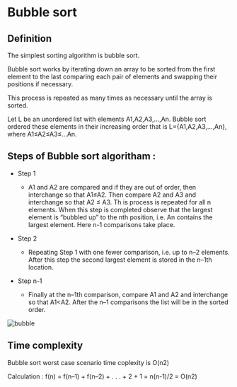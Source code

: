 # Bubble sort

## Definition

The simplest sorting algorithm is bubble sort.

Bubble sort works by iterating down an array to be sorted from the first element to the last
comparing each pair of elements and swapping their positions if necessary.

This process is repeated as many times as necessary until the array is sorted.

Let L be an unordered list with elements A1,A2,A3,...,An. 
Bubble sort ordered these elements in their increasing order
that is L={A1,A2,A3,...,An}, where A1≤A2≤A3≤...An.

## Steps of Bubble sort algoritham :

- Step 1
  - A1 and A2 are compared and if they are out of order, then interchange so that A1≤A2. Then compare A2
    and A3 and interchange so that A2 ≤ A3. Th is process is repeated for all n elements. When this step is completed
    observe that the largest element is “bubbled up” to the nth position, i.e. An contains the largest element. Here
    n-1 comparisons take place.

- Step 2
  - Repeating Step 1 with one fewer comparison, i.e. up to n–2 elements. After this step the second largest
    element is stored in the n–1th location.

- Step n-1
  - Finally at the n–1th comparison, compare A1 and A2 and interchange so that A1<A2. After the n–1
    comparisons the list will be in the sorted order.

![bubble](https://user-images.githubusercontent.com/45321513/193410093-fa8f6fa1-b687-4b4f-880a-0c0cb1e960c6.jpg)



## Time complexity

Bubble sort worst case scenario time coplexity is O(n2) 

Calculation : f(n) = f(n–1) + f(n–2) + . . . + 2 + 1 = n(n-1)/2 = O(n2)
